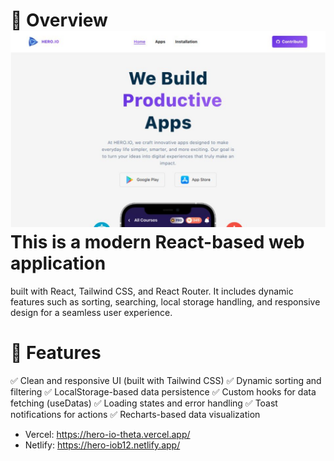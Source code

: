 # 📖 Overview ![alt text](image.png) This is a modern React-based web application

built with React, Tailwind CSS, and React Router. It includes dynamic features
such as sorting, searching, local storage handling, and responsive design for a
seamless user experience.

# 🚀 Features

✅ Clean and responsive UI (built with Tailwind CSS) ✅ Dynamic sorting and
filtering ✅ LocalStorage-based data persistence ✅ Custom hooks for data
fetching (useDatas) ✅ Loading states and error handling ✅ Toast notifications
for actions ✅ Recharts-based data visualization

- Vercel: https://hero-io-theta.vercel.app/
- Netlify: https://hero-iob12.netlify.app/
